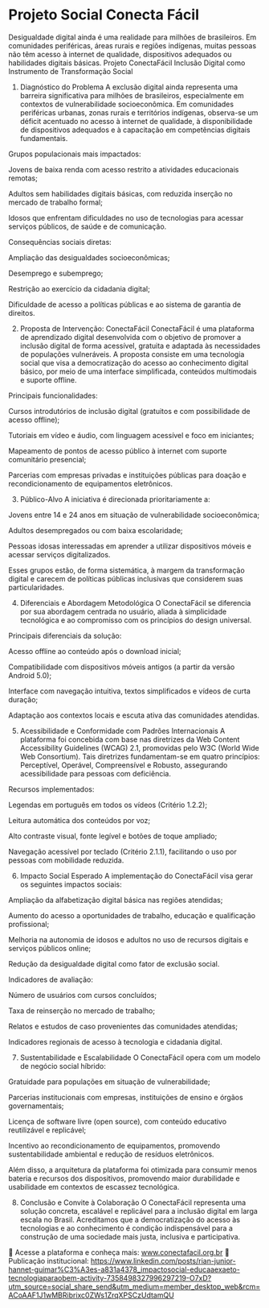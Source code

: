 # Projeto Social Conecta Fácil
Desigualdade digital ainda é uma realidade para milhões de brasileiros. Em comunidades periféricas, áreas rurais e regiões indígenas, muitas pessoas não têm acesso à internet de qualidade, dispositivos adequados ou habilidades digitais básicas.
Projeto ConectaFácil
Inclusão Digital como Instrumento de Transformação Social
1. Diagnóstico do Problema
A exclusão digital ainda representa uma barreira significativa para milhões de brasileiros, especialmente em contextos de vulnerabilidade socioeconômica. Em comunidades periféricas urbanas, zonas rurais e territórios indígenas, observa-se um déficit acentuado no acesso à internet de qualidade, à disponibilidade de dispositivos adequados e à capacitação em competências digitais fundamentais.

Grupos populacionais mais impactados:

Jovens de baixa renda com acesso restrito a atividades educacionais remotas;

Adultos sem habilidades digitais básicas, com reduzida inserção no mercado de trabalho formal;

Idosos que enfrentam dificuldades no uso de tecnologias para acessar serviços públicos, de saúde e de comunicação.

Consequências sociais diretas:

Ampliação das desigualdades socioeconômicas;

Desemprego e subemprego;

Restrição ao exercício da cidadania digital;

Dificuldade de acesso a políticas públicas e ao sistema de garantia de direitos.

2. Proposta de Intervenção: ConectaFácil
ConectaFácil é uma plataforma de aprendizado digital desenvolvida com o objetivo de promover a inclusão digital de forma acessível, gratuita e adaptada às necessidades de populações vulneráveis. A proposta consiste em uma tecnologia social que visa a democratização do acesso ao conhecimento digital básico, por meio de uma interface simplificada, conteúdos multimodais e suporte offline.

Principais funcionalidades:

Cursos introdutórios de inclusão digital (gratuitos e com possibilidade de acesso offline);

Tutoriais em vídeo e áudio, com linguagem acessível e foco em iniciantes;

Mapeamento de pontos de acesso público à internet com suporte comunitário presencial;

Parcerias com empresas privadas e instituições públicas para doação e recondicionamento de equipamentos eletrônicos.

3. Público-Alvo
A iniciativa é direcionada prioritariamente a:

Jovens entre 14 e 24 anos em situação de vulnerabilidade socioeconômica;

Adultos desempregados ou com baixa escolaridade;

Pessoas idosas interessadas em aprender a utilizar dispositivos móveis e acessar serviços digitalizados.

Esses grupos estão, de forma sistemática, à margem da transformação digital e carecem de políticas públicas inclusivas que considerem suas particularidades.

4. Diferenciais e Abordagem Metodológica
O ConectaFácil se diferencia por sua abordagem centrada no usuário, aliada à simplicidade tecnológica e ao compromisso com os princípios do design universal.

Principais diferenciais da solução:

Acesso offline ao conteúdo após o download inicial;

Compatibilidade com dispositivos móveis antigos (a partir da versão Android 5.0);

Interface com navegação intuitiva, textos simplificados e vídeos de curta duração;

Adaptação aos contextos locais e escuta ativa das comunidades atendidas.

5. Acessibilidade e Conformidade com Padrões Internacionais
A plataforma foi concebida com base nas diretrizes da Web Content Accessibility Guidelines (WCAG) 2.1, promovidas pelo W3C (World Wide Web Consortium). Tais diretrizes fundamentam-se em quatro princípios: Perceptível, Operável, Compreensível e Robusto, assegurando acessibilidade para pessoas com deficiência.

Recursos implementados:

Legendas em português em todos os vídeos (Critério 1.2.2);

Leitura automática dos conteúdos por voz;

Alto contraste visual, fonte legível e botões de toque ampliado;

Navegação acessível por teclado (Critério 2.1.1), facilitando o uso por pessoas com mobilidade reduzida.

6. Impacto Social Esperado
A implementação do ConectaFácil visa gerar os seguintes impactos sociais:

Ampliação da alfabetização digital básica nas regiões atendidas;

Aumento do acesso a oportunidades de trabalho, educação e qualificação profissional;

Melhoria na autonomia de idosos e adultos no uso de recursos digitais e serviços públicos online;

Redução da desigualdade digital como fator de exclusão social.

Indicadores de avaliação:

Número de usuários com cursos concluídos;

Taxa de reinserção no mercado de trabalho;

Relatos e estudos de caso provenientes das comunidades atendidas;

Indicadores regionais de acesso à tecnologia e cidadania digital.

7. Sustentabilidade e Escalabilidade
O ConectaFácil opera com um modelo de negócio social híbrido:

Gratuidade para populações em situação de vulnerabilidade;

Parcerias institucionais com empresas, instituições de ensino e órgãos governamentais;

Licença de software livre (open source), com conteúdo educativo reutilizável e replicável;

Incentivo ao recondicionamento de equipamentos, promovendo sustentabilidade ambiental e redução de resíduos eletrônicos.

Além disso, a arquitetura da plataforma foi otimizada para consumir menos bateria e recursos dos dispositivos, promovendo maior durabilidade e usabilidade em contextos de escassez tecnológica.

8. Conclusão e Convite à Colaboração
O ConectaFácil representa uma solução concreta, escalável e replicável para a inclusão digital em larga escala no Brasil. Acreditamos que a democratização do acesso às tecnologias e ao conhecimento é condição indispensável para a construção de uma sociedade mais justa, inclusiva e participativa.

🔗 Acesse a plataforma e conheça mais: www.conectafacil.org.br
🔗 Publicação institucional:
https://www.linkedin.com/posts/rian-junior-hannet-guimar%C3%A3es-a831a4378_impactosocial-educaaexaeto-tecnologiaparaobem-activity-7358498327996297219-O7xD?utm_source=social_share_send&utm_medium=member_desktop_web&rcm=ACoAAF1J1wMBRibrixc0ZWs1ZrqXPSCzUdtamQU
